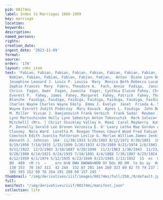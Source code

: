 ```yaml
---
pid: 00174mi
label: Index to Marriages 1869-1989
key: marriage
location: 
keywords: 
description: 
named_persons: 
rights: 
creation_date: 
ingest_date: '2023-11-09'
format: 
source: 
order: '174'
layout: cmhc_item
text: 'Fabian, Fabian, Fabian, Fabian, Fabian, Fabian, Fabian, Fabian, Fabian, Fabian,
  Babian, Fabian, Fabian, Fabian, Fabjan, Fabjan,  Anton  Diane Lynn Donald D. Frank  Fred
  Josephine Leonard J. Louis P. Louisa  Mary  Monica Beth Rebecca Lucann Robert Joseph
  Zephie Frances  Mary  Fabro, Theodore A.  Fach, Annie  Fadiga,  Janice L.  Fagan,
  Chriss  Fagan, Owen  Fagen, Juanita  Fager, Cynthia Elaine Fahey, Chris Jd. Fahey,
  Everett P.  Fahey, James  Fahey, Margaret  Fahey, Patrick  Fahey, Thomas  Fahnestock,
  Blanche  Faidiga, Faidiga, Faidiga, Faidiga, Faidiga, Faidiga, Faidiga,  Agnes L.
  Charles Wayne Charles Wayne Emily  Emma J. Evelyn  Janet  Frieda A. Schaefer David
  Wayne Everett Judith Poderzay  Mary Kovack  Agnes L. Faidiga  John Bogunovich  Rite
  M. Miller  Vivian J. Damjanovich Frank Verbich  Frank Sadar  Reuben J. Pacheco Roger
  Lynn Martschinske Holly Lynn Sebestyn Anton Tekocuchik  Mark Salezar  Peter Ganzer  Emma
  Mitchell] (Mrs. ) Christ Stuckley Valley H. Reed  Carol Mayberry  Katie McMahon  Ray
  P. Donnelly Gerald Lee Dronen Veronica E. O''Leary Letha Mae Gordon Annie McCahey  Peter
  Clooney  Nora Ward  Loretta M. Reagan Thomas Cdward Wood Fred Fabian  Sandra Jean
  Comstock Edith Juanita Patterson Leslie G. Morlan William James Jenkins Louis Zakraisek
  Kenneth J. Johnson  164  11/30/1933 5/20/1983 8/12/1972 8/30/1891  10/5/1963 1/14/1926
  8/19/1956 7/14/1935 1/15/1899 2/26/1933 4/29/1989 9/21/1974 2/6/1981  10/16/1892
  9/21/1923  12/3/1903 3/18/1887 4/20/1890  11/2/1963 1/30/1943  11/23/1899 9/21/1931
  9/28/1980 6/14/1921 9/24/1935 7/14/1891 4/4/1888 7/30/1907 6/25/1924 5/7/1900  10/5/1963
  6/12/1959 6/1/1974 5/12/1935 6/23/1940 9/23/1945 1/13/1952  15  es  On TO WO OF
  DH  489  rR rs  —  _ orn OnN DWH DWOWOnNON OY DOs OD OM  te bs ay  Oo O DO) ©  358
  130 153  76 167 313  42 249  332 67 201 144 260 323 89 82 75 79 237 20 123 295 161
  385 393 152 98 76 354 291 288 50 157 245 '
thumbnail: "/img/derivatives/iiif/images/00174mi/full/250,/0/default.jpg"
full: 
manifest: "/img/derivatives/iiif/00174mi/manifest.json"
collection: life
---
```

